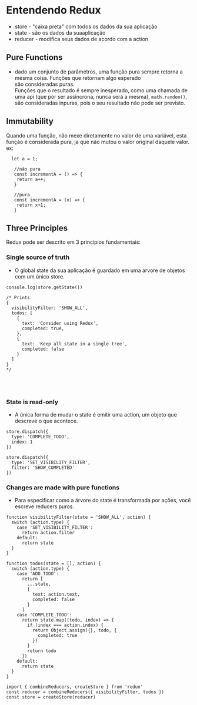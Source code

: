 # Entendendo Redux

- store - "caixa preta" com todos os dados da sua aplicação
- state - são os dados da suaaplicação
- reducer - modifica seus dados de acordo com a action

## Pure Functions
- dado um conjunto de parâmetros, uma função pura sempre retorna a mesma coisa. Funções que retornam algo esperado <br> são consideradas puras. <br>
Funções que o resultado é sempre inesperado, como uma chamada de uma api (que por ser assíncrona, nunca será a mesma), ```math.random()```, são consideradas inpuras, pois o seu resultado não pode ser previsto.

## Immutability
Quando uma função, não mexe diretamente no valor de uma variável, esta função é considerada pura, ja que não mutou o valor original daquele valor.
ex: 
```
  let a = 1;
  
   //não pura
   const incrementA = () => {
    return a++;
   }
   
   //pura
   const incrementA = (x) => {
    return x+1;
   }
 ```
   
## Three Principles
Redux pode ser descrito em 3 princípios fundamentais:<br>

### Single source of truth
- O global state da sua aplicação é guardado em uma arvore de objetos com um único store.<br>
```
console.log(store.getState())

/* Prints
{
  visibilityFilter: 'SHOW_ALL',
  todos: [
    {
      text: 'Consider using Redux',
      completed: true,
    },
    {
      text: 'Keep all state in a single tree',
      completed: false
    }
  ]
}
*/
```
<br><br>

### State is read-only
- A única forma de mudar o state é emitir uma action, um objeto que descreve o que acontece. <br>
```
store.dispatch({
  type: 'COMPLETE_TODO',
  index: 1
})

store.dispatch({
  type: 'SET_VISIBILITY_FILTER',
  filter: 'SHOW_COMPLETED'
})
```

### Changes are made with pure functions
- Para especificar como a árvore do state é transformada por ações, você escreve reducers puros.

```
function visibilityFilter(state = 'SHOW_ALL', action) {
  switch (action.type) {
    case 'SET_VISIBILITY_FILTER':
      return action.filter
    default:
      return state
  }
}

function todos(state = [], action) {
  switch (action.type) {
    case 'ADD_TODO':
      return [
        ...state,
        {
          text: action.text,
          completed: false
        }
      ]
    case 'COMPLETE_TODO':
      return state.map((todo, index) => {
        if (index === action.index) {
          return Object.assign({}, todo, {
            completed: true
          })
        }
        return todo
      })
    default:
      return state
  }
}

import { combineReducers, createStore } from 'redux'
const reducer = combineReducers({ visibilityFilter, todos })
const store = createStore(reducer)
```
